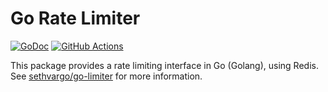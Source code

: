 # Go Rate Limiter

[![GoDoc](https://img.shields.io/badge/go-documentation-blue.svg?style=flat-square)](https://pkg.go.dev/mod/github.com/zavitax/go-redisstore)
[![GitHub Actions](https://img.shields.io/github/workflow/status/zavitax/go-redisstore/Test?style=flat-square)](https://github.com/zavitax/go-redisstore/actions?query=workflow%3ATest)


This package provides a rate limiting interface in Go (Golang), using Redis. See
[sethvargo/go-limiter][limiter] for more information.

[limiter]: https://github.com/sethvargo/go-limiter

